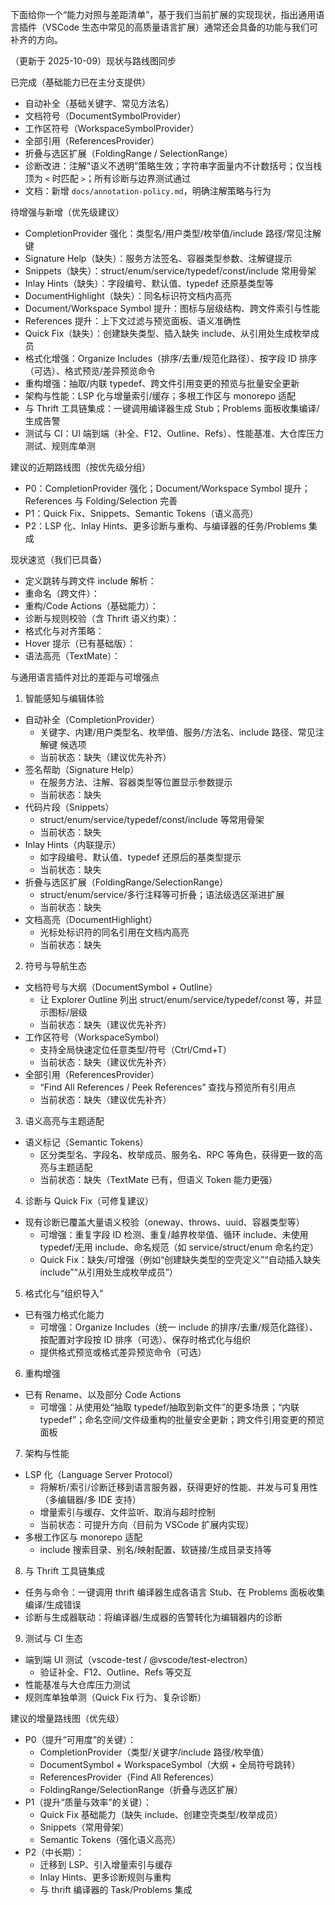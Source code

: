 下面给你一个“能力对照与差距清单”，基于我们当前扩展的实现现状，指出通用语言插件（VSCode 生态中常见的高质量语言扩展）通常还会具备的功能与我们可补齐的方向。

（更新于 2025-10-09）现状与路线图同步

已完成（基础能力已在主分支提供）
- 自动补全（基础关键字、常见方法名）
- 文档符号（DocumentSymbolProvider）
- 工作区符号（WorkspaceSymbolProvider）
- 全部引用（ReferencesProvider）
- 折叠与选区扩展（FoldingRange / SelectionRange）
- 诊断改进：注解“语义不透明”策略生效；字符串字面量内不计数括号；仅当栈顶为 `<` 时匹配 `>`；所有诊断与边界测试通过
- 文档：新增 `docs/annotation-policy.md`，明确注解策略与行为

待增强与新增（优先级建议）
- CompletionProvider 强化：类型名/用户类型/枚举值/include 路径/常见注解键
- Signature Help（缺失）：服务方法签名、容器类型参数、注解键提示
- Snippets（缺失）：struct/enum/service/typedef/const/include 常用骨架
- Inlay Hints（缺失）：字段编号、默认值、typedef 还原基类型等
- DocumentHighlight（缺失）：同名标识符文档内高亮
- Document/Workspace Symbol 提升：图标与层级结构、跨文件索引与性能
- References 提升：上下文过滤与预览面板、语义准确性
- Quick Fix（缺失）：创建缺失类型、插入缺失 include、从引用处生成枚举成员
- 格式化增强：Organize Includes（排序/去重/规范化路径）、按字段 ID 排序（可选）、格式预览/差异预览命令
- 重构增强：抽取/内联 typedef、跨文件引用变更的预览与批量安全更新
- 架构与性能：LSP 化与增量索引/缓存；多根工作区与 monorepo 适配
- 与 Thrift 工具链集成：一键调用编译器生成 Stub；Problems 面板收集编译/生成告警
- 测试与 CI：UI 端到端（补全、F12、Outline、Refs）、性能基准、大仓库压力测试、规则库单测

建议的近期路线图（按优先级分组）
- P0：CompletionProvider 强化；Document/Workspace Symbol 提升；References 与 Folding/Selection 完善
- P1：Quick Fix、Snippets、Semantic Tokens（语义高亮）
- P2：LSP 化、Inlay Hints、更多诊断与重构、与编译器的任务/Problems 集成

现状速览（我们已具备）
- 定义跳转与跨文件 include 解析：<mcfile name="definitionProvider.ts" path="src/definitionProvider.ts"></mcfile>
- 重命名（跨文件）：<mcfile name="renameProvider.ts" path="src/renameProvider.ts"></mcfile>
- 重构/Code Actions（基础能力）：<mcfile name="codeActionsProvider.ts" path="src/codeActionsProvider.ts"></mcfile>
- 诊断与规则校验（含 Thrift 语义约束）：<mcfile name="diagnostics.ts" path="src/diagnostics.ts"></mcfile>
- 格式化与对齐策略：<mcfile name="formattingProvider.ts" path="src/formattingProvider.ts"></mcfile>
- Hover 提示（已有基础版）：<mcfile name="hoverProvider.ts" path="src/hoverProvider.ts"></mcfile>
- 语法高亮（TextMate）：<mcfile name="thrift.tmLanguage.json" path="syntaxes/thrift.tmLanguage.json"></mcfile>

与通用语言插件对比的差距与可增强点
1) 智能感知与编辑体验
- 自动补全（CompletionProvider）
  - 关键字、内建/用户类型名、枚举值、服务/方法名、include 路径、常见注解键 候选项
  - 当前状态：缺失（建议优先补齐）
- 签名帮助（Signature Help）
  - 在服务方法、注解、容器类型等位置显示参数提示
  - 当前状态：缺失
- 代码片段（Snippets）
  - struct/enum/service/typedef/const/include 等常用骨架
  - 当前状态：缺失
- Inlay Hints（内联提示）
  - 如字段编号、默认值、typedef 还原后的基类型提示
  - 当前状态：缺失
- 折叠与选区扩展（FoldingRange/SelectionRange）
  - struct/enum/service/多行注释等可折叠；语法级选区渐进扩展
  - 当前状态：缺失
- 文档高亮（DocumentHighlight）
  - 光标处标识符的同名引用在文档内高亮
  - 当前状态：缺失

2) 符号与导航生态
- 文档符号与大纲（DocumentSymbol + Outline）
  - 让 Explorer Outline 列出 struct/enum/service/typedef/const 等，并显示图标/层级
  - 当前状态：缺失（建议优先补齐）
- 工作区符号（WorkspaceSymbol）
  - 支持全局快速定位任意类型/符号（Ctrl/Cmd+T）
  - 当前状态：缺失（建议优先补齐）
- 全部引用（ReferencesProvider）
  - “Find All References / Peek References” 查找与预览所有引用点
  - 当前状态：缺失（建议优先补齐）

3) 语义高亮与主题适配
- 语义标记（Semantic Tokens）
  - 区分类型名、字段名、枚举成员、服务名、RPC 等角色，获得更一致的高亮与主题适配
  - 当前状态：缺失（TextMate 已有，但语义 Token 能力更强）

4) 诊断与 Quick Fix（可修复建议）
- 现有诊断已覆盖大量语义校验（oneway、throws、uuid、容器类型等）
  - 可增强：重复字段 ID 检测、重复/越界枚举值、循环 include、未使用 typedef/无用 include、命名规范（如 service/struct/enum 命名约定）
  - Quick Fix：缺失/可增强（例如“创建缺失类型的空壳定义”“自动插入缺失 include”“从引用处生成枚举成员”）

5) 格式化与“组织导入”
- 已有强力格式化能力
  - 可增强：Organize Includes（统一 include 的排序/去重/规范化路径）、按配置对字段按 ID 排序（可选）、保存时格式化与组织
  - 提供格式预览或格式差异预览命令（可选）

6) 重构增强
- 已有 Rename、以及部分 Code Actions
  - 可增强：从使用处“抽取 typedef/抽取到新文件”的更多场景；“内联 typedef”；命名空间/文件级重构的批量安全更新；跨文件引用变更的预览面板

7) 架构与性能
- LSP 化（Language Server Protocol）
  - 将解析/索引/诊断迁移到语言服务器，获得更好的性能、并发与可复用性（多编辑器/多 IDE 支持）
  - 增量索引与缓存、文件监听、取消与超时控制
  - 当前状态：可提升方向（目前为 VSCode 扩展内实现）
- 多根工作区与 monorepo 适配
  - include 搜索目录、别名/映射配置、软链接/生成目录支持等

8) 与 Thrift 工具链集成
- 任务与命令：一键调用 thrift 编译器生成各语言 Stub、在 Problems 面板收集编译/生成错误
- 诊断与生成器联动：将编译器/生成器的告警转化为编辑器内的诊断

9) 测试与 CI 生态
- 端到端 UI 测试（vscode-test / @vscode/test-electron）
  - 验证补全、F12、Outline、Refs 等交互
- 性能基准与大仓库压力测试
- 规则库单独单测（Quick Fix 行为、复杂诊断）

建议的增量路线图（优先级）
- P0（提升“可用度”的关键）：
  - CompletionProvider（类型/关键字/include 路径/枚举值）
  - DocumentSymbol + WorkspaceSymbol（大纲 + 全局符号跳转）
  - ReferencesProvider（Find All References）
  - FoldingRange/SelectionRange（折叠与选区扩展）
- P1（提升“质量与效率”的关键）：
  - Quick Fix 基础能力（缺失 include、创建空壳类型/枚举成员）
  - Snippets（常用骨架）
  - Semantic Tokens（强化语义高亮）
- P2（中长期）：
  - 迁移到 LSP、引入增量索引与缓存
  - Inlay Hints、更多诊断规则与重构
  - 与 thrift 编译器的 Task/Problems 集成
        
